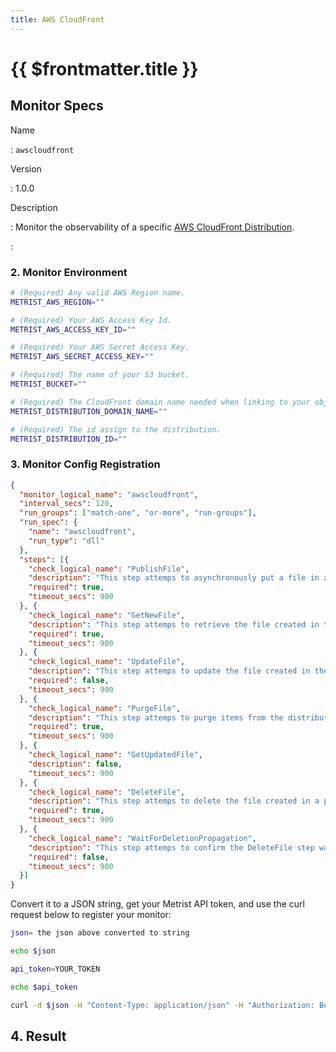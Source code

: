 ```yaml
---
title: AWS CloudFront
---
```


# {{ $frontmatter.title }}

## Monitor Specs

Name

: `awscloudfront`

Version

: 1.0.0

Description

: Monitor the observability of a specific [AWS CloudFront Distribution](https://aws.amazon.com/cloudfront/).

: &nbsp;

<!--@include: /parts/setup-in-a-nutshell.md-->


<!--@include: /parts/setup-detailed-steps-pre-requisites.md-->

### 2. Monitor Environment

<!--@include: /parts/setup-detailed-steps-2-monitor-configuration.md-->

```sh
# (Required) Any valid AWS Region name.
METRIST_AWS_REGION=""

# (Required) Your AWS Access Key Id.
METRIST_AWS_ACCESS_KEY_ID=""

# (Required) Your AWS Secret Access Key.
METRIST_AWS_SECRET_ACCESS_KEY=""

# (Required) The name of your S3 bucket.
METRIST_BUCKET=""

# (Required) The CloudFront domain name needed when linking to your objects.
METRIST_DISTRIBUTION_DOMAIN_NAME=""

# (Required) The id assign to the distribution.
METRIST_DISTRIBUTION_ID=""
```

### 3. Monitor Config Registration

<!--@include: /parts/setup-detailed-steps-3-monitor-registration.md-->

```json
{
  "monitor_logical_name": "awscloudfront",
  "interval_secs": 120,
  "run_groups": ["match-one", "or-more", "run-groups"],
  "run_spec": {
    "name": "awscloudfront",
    "run_type": "dll"
  },
  "steps": [{
    "check_logical_name": "PublishFile",
    "description": "This step attemps to asynchronously put a file in an S3 bucket.",
    "required": true,
    "timeout_secs": 900
  }, {
    "check_logical_name": "GetNewFile",
    "description": "This step attemps to retrieve the file created in the previous step.",
    "required": true,
    "timeout_secs": 900
  }, {
    "check_logical_name": "UpdateFile",
    "description": "This step attemps to update the file created in the previous step.",
    "required": false,
    "timeout_secs": 900
  }, {
    "check_logical_name": "PurgeFile",
    "description": "This step attemps to purge items from the distribution.",
    "required": true,
    "timeout_secs": 900
  }, {
    "check_logical_name": "GetUpdatedFile",
    "description": false,
    "timeout_secs": 900
  }, {
    "check_logical_name": "DeleteFile",
    "description": "This step attemps to delete the file created in a previous step.",
    "required": true,
    "timeout_secs": 900
  }, {
    "check_logical_name": "WaitForDeletionPropagation",
    "description": "This step attemps to confirm the DeleteFile step was successful.",
    "required": false,
    "timeout_secs": 900
  }]
}
```

Convert it to a JSON string, get your Metrist API token, and use the curl request below to register your monitor:

```sh
json= the json above converted to string

echo $json

api_token=YOUR_TOKEN

echo $api_token

curl -d $json -H "Content-Type: application/json" -H "Authorization: Bearer $api_token" 'https://app.metrist.io/api/v0/monitor-config'

```

<!--@include: /parts/setup-detailed-steps-3-monitor-registration-api-tip.md-->

<!--@include: /parts/setup-detailed-steps-3-monitor-registration-stdout.md-->

## 4. Result

<!--@include: /parts/setup-detailed-steps-4-result.md-->